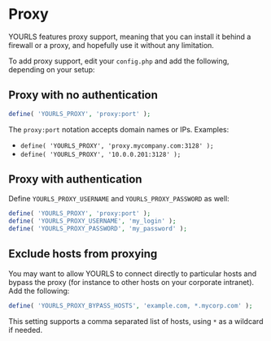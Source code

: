 # Proxy

YOURLS features proxy support, meaning that you can install it behind a firewall or a proxy, and hopefully use it without any limitation.

To add proxy support, edit your `config.php` and add the following, depending on your setup:

## Proxy with no authentication

```php
define( 'YOURLS_PROXY', 'proxy:port' );
```

The `proxy:port` notation accepts domain names or IPs. Examples:

- `define( 'YOURLS_PROXY', 'proxy.mycompany.com:3128' );`
- `define( 'YOURLS_PROXY', '10.0.0.201:3128' );`

## Proxy with authentication

Define `YOURLS_PROXY_USERNAME` and `YOURLS_PROXY_PASSWORD` as well:

```php
define( 'YOURLS_PROXY', 'proxy:port' );
define( 'YOURLS_PROXY_USERNAME', 'my_login' );
define( 'YOURLS_PROXY_PASSWORD', 'my_password' );
```

## Exclude hosts from proxying

You may want to allow YOURLS to connect directly to particular hosts and bypass the proxy (for instance to other hosts on your corporate intranet). Add the following:

```php
define( 'YOURLS_PROXY_BYPASS_HOSTS', 'example.com, *.mycorp.com' );
```

This setting supports a comma separated list of hosts, using `*` as a wildcard if needed.
